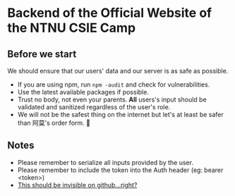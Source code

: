 # Backend of the Official Website of the NTNU CSIE Camp

## Before we start

We should ensure that our users' data and our server is as safe as possible.

- If you are using npm, run ``npm -audit`` and check for vulnerabilities.
- Use the latest available packages if possible.
- Trust no body, not even your parents. **All** users's input should be validated and sanitized regardless of the user's role.
- We will not be the safest thing on the internet but let's at least be safer than 阿莫's order form. 🤧

## Notes

- Please remember to serialize all inputs provided by the user.
- Please remember to include the token into the Auth header (eg: bearer \<token>)
- [This should be invisible on github...right?](https://www.youtube.com/watch?v=fujCdB93fpw&t=0s) 
